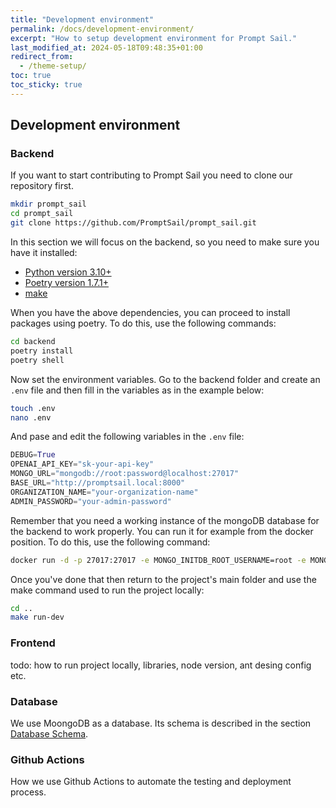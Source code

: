 ```yaml
---
title: "Development environment"
permalink: /docs/development-environment/
excerpt: "How to setup development environment for Prompt Sail."
last_modified_at: 2024-05-18T09:48:35+01:00
redirect_from:
  - /theme-setup/
toc: true
toc_sticky: true
---
```


## Development environment




### Backend

If you want to start contributing to Prompt Sail you need to clone our repository first.

```bash
mkdir prompt_sail
cd prompt_sail
git clone https://github.com/PromptSail/prompt_sail.git
```

In this section we will focus on the backend, so you need to make sure you have it installed:
- [Python version 3.10+](https://www.python.org/downloads/release/python-3100/) 
- [Poetry version 1.7.1+](https://python-poetry.org/)
- [make](https://gnuwin32.sourceforge.net/packages/make.htm)

When you have the above dependencies, you can proceed to install packages using poetry. To do this, use the following commands:
```bash
cd backend
poetry install
poetry shell
```

Now set the environment variables. Go to the backend folder and create an `.env` file and then fill in the variables as in the example below:
```bash
touch .env
nano .env
```

And pase and edit the following variables in the `.env` file:
```python
DEBUG=True
OPENAI_API_KEY="sk-your-api-key"
MONGO_URL="mongodb://root:password@localhost:27017"
BASE_URL="http://promptsail.local:8000"
ORGANIZATION_NAME="your-organization-name"
ADMIN_PASSWORD="your-admin-password"
```


Remember that you need a working instance of the mongoDB database for the backend to work properly. You can run it for example from the docker position. To do this, use the following command:
```bash
docker run -d -p 27017:27017 -e MONGO_INITDB_ROOT_USERNAME=root -e MONGO_INITDB_ROOT_PASSWORD=password --name mongodb mongo:latest
```


Once you've done that then return to the project's main folder and use the make command used to run the project locally:
```bash
cd ..
make run-dev
```




### Frontend

todo: how to run project locally, libraries, node version, ant desing config etc.




### Database

We use MoongoDB as a database. Its schema is described in the section [Database Schema](/docs/database-schema/).


### Github Actions

How we use Github Actions to automate the testing and deployment process.



